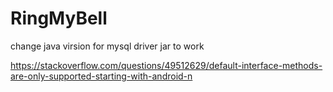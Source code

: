# RingMyBell

change java virsion for mysql driver jar to work

https://stackoverflow.com/questions/49512629/default-interface-methods-are-only-supported-starting-with-android-n